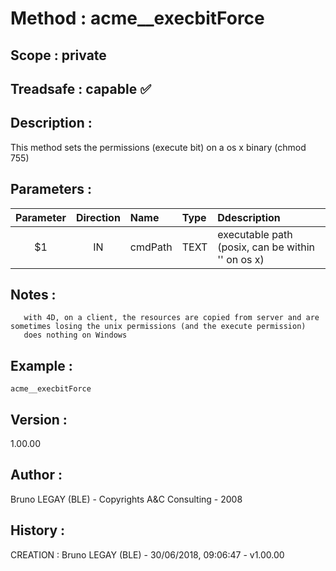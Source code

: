 ﻿# **Method :** acme__execbitForce## **Scope :** private## **Treadsafe :** capable ✅ ## **Description :** This method sets the permissions (execute bit) on a os x binary (chmod 755)## **Parameters :** | Parameter | Direction | Name | Type | Ddescription | |:----:|:----:|:----|:----|:----| | $1 | IN | cmdPath | TEXT | executable path (posix, can be within '' on os x) | ## **Notes :**        with 4D, on a client, the resources are copied from server and are sometimes losing the unix permissions (and the execute permission)       does nothing on Windows## **Example :** ```acme__execbitForce```## **Version :** 1.00.00## **Author :** Bruno LEGAY (BLE) - Copyrights A&C Consulting - 2008## **History :**  CREATION : Bruno LEGAY (BLE) - 30/06/2018, 09:06:47 - v1.00.00